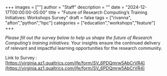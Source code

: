 +++
images = [""]
author = "Staff"
description = ""
date = "2024-12-17T00:00:00-05:00"
title = "Future of Research Computing’s Training Initiatives: Workshops Survey"
draft = false
tags = ["rivanna", "afton","python","hpc"]
categories = ["education","workshops","feature"]
+++

*Please fill out the survey below to help us shape the future of Research Computing’s training initiatives.* Your insights ensure the continued delivery of relevant and impactful learning opportunities for the research community.

Link to Survey : [https://virginia.az1.qualtrics.com/jfe/form/SV_6PDQmrw5AbCrVR4](https://virginia.az1.qualtrics.com/jfe/form/SV_6PDQmrw5AbCrVR4)